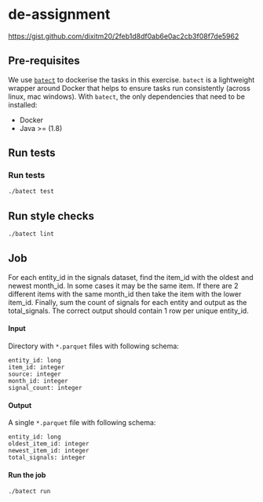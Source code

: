 # de-assignment
https://gist.github.com/dixitm20/2feb1d8df0ab6e0ac2cb3f08f7de5962

## Pre-requisites

We use [`batect`](https://batect.dev/) to dockerise the tasks in this exercise. 
`batect` is a lightweight wrapper around Docker that helps to ensure tasks run consistently (across linux, mac windows).
With `batect`, the only dependencies that need to be installed:
* Docker
* Java >= (1.8)

## Run tests

### Run tests
```bash
./batect test
```

## Run style checks
```bash
./batect lint
```

## Job

For each entity_id in the signals dataset, find the item_id with the oldest and newest month_id.
In some cases it may be the same item.
If there are 2 different items with the same month_id then take the item with the lower item_id.
Finally, sum the count of signals for each entity and output as the total_signals.
The correct output should contain 1 row per unique entity_id.

#### Input
Directory with `*.parquet` files with following schema:
```
entity_id: long
item_id: integer
source: integer
month_id: integer
signal_count: integer
```

#### Output
A single `*.parquet` file with following schema:
```
entity_id: long
oldest_item_id: integer
newest_item_id: integer
total_signals: integer
```

#### Run the job

```bash
./batect run 
```